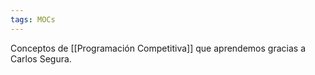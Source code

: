 ```yaml
---
tags: MOCs
---
```

Conceptos de [[Programación Competitiva]] que aprendemos gracias a Carlos Segura.